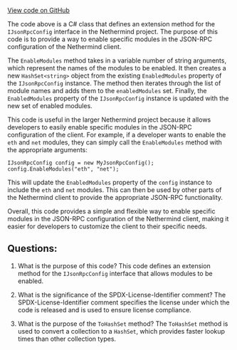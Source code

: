 [View code on GitHub](https://github.com/NethermindEth/nethermind/src/Nethermind/Nethermind.JsonRpc/JsonRpcConfigExtension.cs)

The code above is a C# class that defines an extension method for the `IJsonRpcConfig` interface in the Nethermind project. The purpose of this code is to provide a way to enable specific modules in the JSON-RPC configuration of the Nethermind client.

The `EnableModules` method takes in a variable number of string arguments, which represent the names of the modules to be enabled. It then creates a new `HashSet<string>` object from the existing `EnabledModules` property of the `IJsonRpcConfig` instance. The method then iterates through the list of module names and adds them to the `enabledModules` set. Finally, the `EnabledModules` property of the `IJsonRpcConfig` instance is updated with the new set of enabled modules.

This code is useful in the larger Nethermind project because it allows developers to easily enable specific modules in the JSON-RPC configuration of the client. For example, if a developer wants to enable the `eth` and `net` modules, they can simply call the `EnableModules` method with the appropriate arguments:

```
IJsonRpcConfig config = new MyJsonRpcConfig();
config.EnableModules("eth", "net");
```

This will update the `EnabledModules` property of the `config` instance to include the `eth` and `net` modules. This can then be used by other parts of the Nethermind client to provide the appropriate JSON-RPC functionality.

Overall, this code provides a simple and flexible way to enable specific modules in the JSON-RPC configuration of the Nethermind client, making it easier for developers to customize the client to their specific needs.
## Questions: 
 1. What is the purpose of this code?
   This code defines an extension method for the `IJsonRpcConfig` interface that allows modules to be enabled.

2. What is the significance of the SPDX-License-Identifier comment?
   The SPDX-License-Identifier comment specifies the license under which the code is released and is used to ensure license compliance.

3. What is the purpose of the `ToHashSet` method?
   The `ToHashSet` method is used to convert a collection to a `HashSet`, which provides faster lookup times than other collection types.
